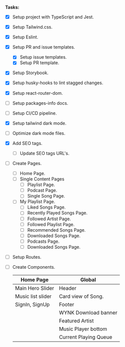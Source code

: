 **Tasks:**

- [x] Setup project with TypeScript and Jest.
- [x] Setup Tailwind.css.
- [x] Setup Eslint.
- [x] Setup PR and issue templates.
    - [x] Setup issue templates.
    - [x] Setup PR template.
- [x] Setup Storybook.
- [x] Setup husky-hooks to lint stagged changes.
- [x] Setup react-router-dom.
- [ ] Setup packages-info docs.
- [ ] Setup CI/CD pipeline.
- [x] Setup tailwind dark mode.
- [ ] Optimize dark mode files.
- [x] Add SEO tags.
    - [ ] Update SEO tags URL's.
- [ ] Create Pages.
    - [ ] Home Page.
    - [ ] Single Content Pages
        - [ ] Playlist Page.
        - [ ] Podcast Page.
        - [ ] Single Song Page.
    - [ ] My Playlist Page.
        - [ ] Liked Songs Page.
        - [ ] Recently Played Songs Page.
        - [ ] Followed Artist Page.
        - [ ] Followed Playlist Page.
        - [ ] Recommended Songs Page.
        - [ ] Downloaded Songs Page.
        - [ ] Podcasts Page.
        - [ ] Downloaded Songs Page.
- [ ] Setup Routes.
- [ ] Create Components.


    | Home Page  | Global |
    | ------------- | ------------- |
    | Main Hero Slider  | Header |
    | Music list slider| Card view of Song. |
    | SignIn, SignUp | Footer  |
    |  | WYNK Download banner  |
    |  | Featured Artist  |
    |  | Music Player bottom  |
    |  | Current Playing Queue  |
